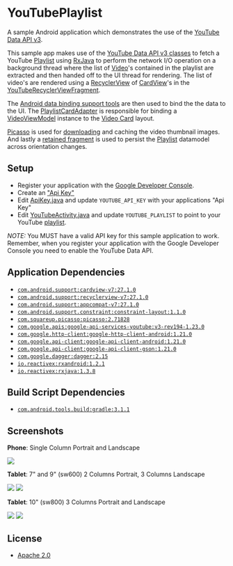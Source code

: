 YouTubePlaylist
===============

A sample Android application which demonstrates the use of the [YouTube Data API v3](https://developers.google.com/youtube/v3/).

This sample app makes use of the [YouTube Data API v3 classes](https://developers.google.com/resources/api-libraries/documentation/youtube/v3/java/latest/) to fetch a YouTube [Playlist](https://developers.google.com/resources/api-libraries/documentation/youtube/v3/java/latest/com/google/api/services/youtube/model/Playlist.html) using [RxJava](https://github.com/ReactiveX/RxJava) to perform the network I/O operation on a background thread where the list of [Video](https://developers.google.com/resources/api-libraries/documentation/youtube/v3/java/latest/com/google/api/services/youtube/model/Video.html)'s contained in the playlist are extracted and then handed off to the UI thread for rendering.  The list of video's are rendered using a [RecyclerView](https://developer.android.com/reference/android/support/v7/widget/RecyclerView.html) of [CardView](https://developer.android.com/reference/android/support/v7/widget/CardView.html)'s in the [YouTubeRecyclerViewFragment](app/src/main/java/com/akoscz/youtube/YouTubeRecyclerViewFragment.java).

The [Android data binding support tools](http://developer.android.com/tools/data-binding/guide.html) are then used to bind the the data to the UI. The [PlaylistCardAdapter](app/src/main/java/com/akoscz/youtube/PlaylistCardAdapter.java) is responsible for binding a [VideoViewModel](app/src/main/java/com/akoscz/youtube/viewmodel/VideoViewModel.java) instance to the [Video Card](app/src/main/res/layout/youtube_video_card.xml) layout.


[Picasso](https://github.com/square/picasso) is used for [downloading](app/src/main/java/com/akoscz/youtube/databinding/BindingUtils.java) and caching the video thumbnail images.
And lastly a [retained fragment](http://developer.android.com/guide/topics/resources/runtime-changes.html#RetainingAnObject) is used to persist the [Playlist](app/src/main/java/com/akoscz/youtube/model/Playlist.java) datamodel across orientation changes.

## Setup
  
  * Register your application with the [Google Developer Console](https://developers.google.com/youtube/registering_an_application).
  * Create an ["Api Key"](https://developers.google.com/youtube/registering_an_application#Create_API_Keys)
  * Edit [ApiKey.java](app/src/main/java/com/akoscz/youtube/ApiKey.java) and update `YOUTUBE_API_KEY` with your applications "Api Key"
  * Edit [YouTubeActivity.java](app/src/main/java/com/akoscz/youtube/YouTubeActivity.java) and update `YOUTUBE_PLAYLIST` to point to your YouTube [playlist](https://www.youtube.com/playlist?list=PLWz5rJ2EKKc_XOgcRukSoKKjewFJZrKV0).

*NOTE:* You MUST have a valid API key for this sample application to work. Remember, when you register your application with the Google Developer Console you need to enable the YouTube Data API.
  
## Application Dependencies
  * [`com.android.support:cardview-v7:27.1.0`](https://developer.android.com/tools/support-library/features.html#v7-cardview)
  * [`com.android.support:recyclerview-v7:27.1.0`](https://developer.android.com/tools/support-library/features.html#v7-recyclerview)
  * [`com.android.support:appcompat-v7:27.1.0`](https://developer.android.com/tools/support-library/features.html#v7-appcompat)
  * [`com.android.support.constraint:constraint-layout:1.1.0`](https://developer.android.com/reference/android/support/constraint/ConstraintLayout.html)
  * [`com.squareup.picasso:picasso:2.71828`](https://github.com/square/picasso)
  * [`com.google.apis:google-api-services-youtube:v3-rev194-1.23.0`](https://developers.google.com/api-client-library/java/apis/youtube/v3)
  * [`com.google.http-client:google-http-client-android:1.21.0`](https://github.com/google/google-http-java-client)
  * [`com.google.api-client:google-api-client-android:1.21.0`](https://github.com/google/google-api-java-client)
  * [`com.google.api-client:google-api-client-gson:1.21.0`](https://github.com/google/google-api-java-client)
  * [`com.google.dagger:dagger:2.15`](https://github.com/google/dagger)
  * [`io.reactivex:rxandroid:1.2.1`](https://github.com/ReactiveX/RxAndroid)
  * [`io.reactivex:rxjava:1.3.8`](https://github.com/ReactiveX/RxJava)
  
## Build Script Dependencies
  * [`com.android.tools.build:gradle:3.1.1`](https://developer.android.com/tools/revisions/gradle-plugin.html)

## Screenshots
__Phone__: Single Column Portrait and Landscape

![](screenshots/phone-port.png)

__Tablet__: 7" and 9" (sw600) 2 Columns Portrait, 3 Columns Landscape

![](screenshots/tablet_7_9-port.png)
![](screenshots/tablet_7_9-land.png)

__Tablet__: 10" (sw800) 3 Columns Portrait and Landscape

![](screenshots/tablet_10-port.png)
![](screenshots/tablet_10-land.png)

## License

  * [Apache 2.0](http://www.apache.org/licenses/LICENSE-2.0.html)
  
